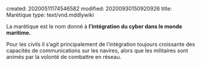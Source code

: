 created: 20200511174546582
modified: 20200930150920926
title: Marétique
type: text/vnd.mddlywiki

La marétique est le nom donné à **l’intégration du cyber dans le monde maritime.**

Pour les civils il s’agit principalement de l’intégration toujours croissante des capacités de communications sur les navires, alors que les militaires sont animés par la volonté de combattre en réseau.